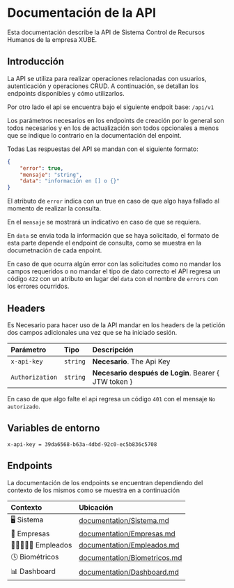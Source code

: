 # Documentación de la API

Esta documentación describe la API de Sistema Control de Recursos Humanos de la empresa XUBE.

## Introducción

La API se utiliza para realizar operaciones relacionadas con usuarios, autenticación y operaciones CRUD. A continuación, se detallan los endpoints disponibles y cómo utilizarlos.

Por otro lado el api se encuentra bajo el siguiente endpoit base: `/api/v1`

Los parámetros necesarios en los endpoints de creación por lo general son todos necesarios y en los de actualización son todos opcionales a menos que se indique lo contrario en la documentación del enpoint.

Todas Las respuestas del API se mandan con el siguiente formato:

```json
{
    "error": true,
    "mensaje": "string",
    "data": "información en [] o {}"
}
```

El atributo de `error` indica con un true en caso de que algo haya fallado al momento de realizar la consulta.

En el `mensaje` se mostrará un indicativo en caso de que se requiera.

En `data` se envia toda la información que se haya solicitado, el formato de esta parte depende el endpoint de consulta, como se muestra en la documetnación de cada enpoint.

En caso de que ocurra algún error con las solicitudes como no mandar los campos requeridos o no mandar el tipo de dato correcto el API regresa un código `422` con un atributo en lugar del `data` con el nombre de `errors` con los errores ocurridos.

## Headers

Es Necesario para hacer uso de la API mandar en los headers de la petición dos campos adicionales una vez que se ha iniciado sesión.

| Parámetro       | Tipo     | Descripción                                          |
| :-------------- | :------- | :--------------------------------------------------- |
| `x-api-key`     | `string` | **Necesario**. The Api Key                           |
| `Authorization` | `string` | **Necesario después de Login**. Bearer { JTW token } |

En caso de que algo falte el api regresa un código `401` con el mensaje `No autorizado`.

## Variables de entorno

```
x-api-key = 39da6568-b63a-4dbd-92c0-ec5b836c5708
```

## Endpoints

La documentación de los endpoints se encuentran dependiendo del contexto de los mismos como se muestra en a continuación

| Contexto           | Ubicación                                                                                                    |
| :----------------- | :----------------------------------------------------------------------------------------------------------- |
| 🖥 Sistema          | [documentation/Sistema.md](https://github.com/C4ncino/HR_Service/blob/main/documentation/Sistema.md)         |
| 🏢 Empresas        | [documentation/Empresas.md](https://github.com/C4ncino/HR_Service/blob/main/documentation/Empresas.md)       |
| 👩🏼‍🤝‍🧑🏻 Empleados | [documentation/Empleados.md](https://github.com/C4ncino/HR_Service/blob/main/documentation/Empleados.md)     |
| 🕓 Biométricos     | [documentation/Biometricos.md](https://github.com/C4ncino/HR_Service/blob/main/documentation/Biometricos.md) |
| 📊 Dashboard       | [documentation/Dashboard.md](https://github.com/C4ncino/HR_Service/blob/main/documentation/Dashboard.md)     |
